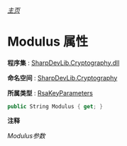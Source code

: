 ###### [主页](./Index.md "主页")

# Modulus 属性

**程序集** : [SharpDevLib.Cryptography.dll](./SharpDevLib.Cryptography.assembly.md "SharpDevLib.Cryptography.dll")

**命名空间** : [SharpDevLib.Cryptography](./SharpDevLib.Cryptography.namespace.md "SharpDevLib.Cryptography")

**所属类型** : [RsaKeyParameters](./SharpDevLib.Cryptography.RsaKeyParameters.md "RsaKeyParameters")

``` csharp
public String Modulus { get; }
```

**注释**

*Modulus参数*



